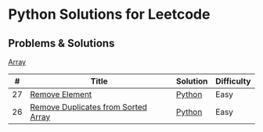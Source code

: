 # Python Solutions for Leetcode 

## Problems & Solutions

[Array]()

| # | Title | Solution | Difficulty |
|---| ----- | -------- | --------------------- |
| 27 | [Remove Element](https://leetcode.com/problems/remove-element/) | [Python](https://github.com/jin2631816/leetcode_python/blob/main/list/27.%20Remove%20Element) | Easy |
| 26 | [Remove Duplicates from Sorted Array](https://leetcode.com/problems/remove-duplicates-from-sorted-array/) | [Python](https://github.com/jin2631816/leetcode_python/blob/main/list/26.%20Remove%20Duplicates%20from%20Sorted%20Array) | Easy |
